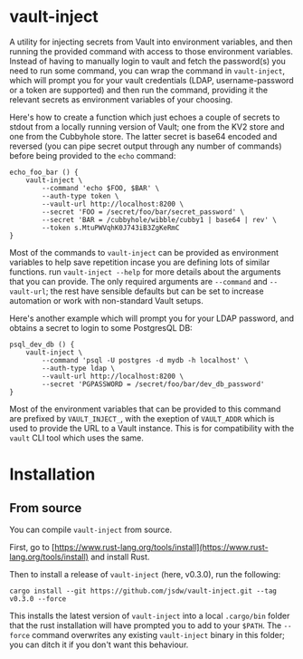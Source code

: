 # vault-inject

A utility for injecting secrets from Vault into environment variables, and then running the provided command with access to those environment variables. Instead of having to manually login to vault and fetch the password(s) you need to run some command, you can wrap the command in `vault-inject`, which will prompt you for your vault credentials (LDAP, username-password or a token are supported) and then run the command, providing it the relevant secrets as environment variables of your choosing.

Here's how to create a function which just echoes a couple of secrets to stdout from a locally running version of Vault; one from the KV2 store and one from the Cubbyhole store. The latter secret is base64 encoded and reversed (you can pipe secret output through any number of commands) before being provided to the `echo` command:

```
echo_foo_bar () {
    vault-inject \
        --command 'echo $FOO, $BAR' \
        --auth-type token \
        --vault-url http://localhost:8200 \
        --secret 'FOO = /secret/foo/bar/secret_password' \
        --secret 'BAR = /cubbyhole/wibble/cubby1 | base64 | rev' \
        --token s.MtuPWVqhK0J743iB3ZgKeRmC
}
```

Most of the commands to `vault-inject` can be provided as environment variables to help save repetition incase you are defining lots of similar functions. run `vault-inject --help` for more details about the arguments that you can provide. The only required arguments are `--command` and `--vault-url`; the rest have sensible defaults but can be set to increase automation or work with non-standard Vault setups.

Here's another example which will prompt you for your LDAP password, and obtains a secret to login to some PostgresQL DB:

```
psql_dev_db () {
    vault-inject \
        --command 'psql -U postgres -d mydb -h localhost' \
        --auth-type ldap \
        --vault-url http://localhost:8200 \
        --secret 'PGPASSWORD = /secret/foo/bar/dev_db_password'
}
```

Most of the environment variables that can be provided to this command are prefixed by `VAULT_INJECT_`, with the exeption of `VAULT_ADDR` which is used to provide the URL to a Vault instance. This is for compatibility with the `vault` CLI tool which uses the same.

# Installation

## From source

You can compile `vault-inject` from source.

First, go to [https://www.rust-lang.org/tools/install](https://www.rust-lang.org/tools/install) and install Rust.

Then to install a release of `vault-inject` (here, v0.3.0), run the following:

```
cargo install --git https://github.com/jsdw/vault-inject.git --tag v0.3.0 --force
```

This installs the latest version of `vault-inject` into a local `.cargo/bin` folder that the rust installation will have prompted you to add to your `$PATH`. The `--force` command overwrites any existing `vault-inject` binary in this folder; you can ditch it if you don't want this behaviour.